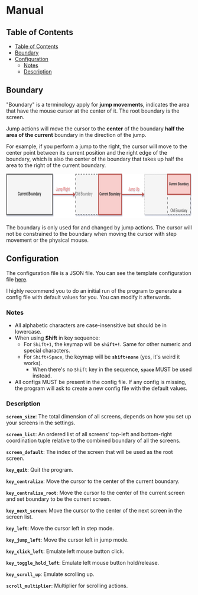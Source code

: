 # Manual

## Table of Contents

- [Table of Contents](#table-of-contents)
- [Boundary](#boundary)
- [Configuration](#configuration)
	- [Notes](#notes)
	- [Description](#description)


## Boundary

"Boundary" is a terminology apply for **jump movements**, indicates the area that have the mouse cursor at the center of it. The root boundary is the screen.

Jump actions will move the cursor to the **center** of the boundary **half the area of the current** boundary in the direction of the jump.

For example, if you perform a jump to the right, the cursor will move to the center point between its current position and the right edge of the boundary, which is also the center of the boundary that takes up half the area to the right of the current boundary.

<img src="img/boundary.png" height="120">

The boundary is only used for and changed by jump actions. The cursor will not be constrained to the boundary when moving the cursor with step movement or the physical mouse.

## Configuration

The configuration file is a JSON file. You can see the template configuration file [here](template-config.json).

I highly recommend you to do an initial run of the program to generate a config file with default values for you. You can modify it afterwards.

### Notes

- All alphabetic characters are case-insensitive but should be in lowercase.
- When using **Shift** in key sequence:
	- For `Shift+1`, the keymap will be **`shift+!`**. Same for other numeric and special characters.
	- For `Shift+Space`, the keymap will be **`shift+none`** (yes, it's weird it works).
		- When there's no `Shift` key in the sequence, **`space`** MUST be used instead.
- All configs MUST be present in the config file. If any config is missing, the program will ask to create a new config file with the default values.

### Description

**`screen_size`**: The total dimension of all screens, depends on how you set up
 	your screens in the settings.

**`screen_list`**: An ordered list of all screens' top-left and bottom-right coordination tuple relative to the combined boundary of all the screens.

**`screen_default`**: The index of the screen that will be used as the root screen.

**`key_quit`**: Quit the program.

**`key_centralize`**: Move the cursor to the center of the current boundary.

**`key_centralize_root`**: Move the cursor to the center of the current screen and set boundary to be the current screen.

**`key_next_screen`**: Move the cursor to the center of the next screen in the screen list.

**`key_left`**: Move the cursor left in step mode.

**`key_jump_left`**: Move the cursor left in jump mode.

**`key_click_left`**: Emulate left mouse button click.

**`key_toggle_hold_left`**: Emulate left mouse button hold/release.

**`key_scroll_up`**: Emulate scrolling up.

**`scroll_multiplier`**: Multiplier for scrolling actions.
